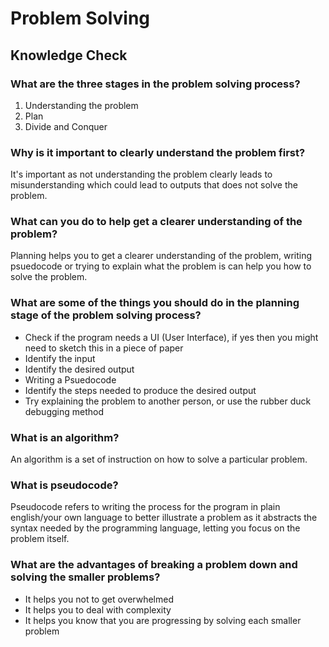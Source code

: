 # Problem Solving

## Knowledge Check

### What are the three stages in the problem solving process?

1. Understanding the problem
2. Plan
3. Divide and Conquer

### Why is it important to clearly understand the problem first?

It's important as not understanding the problem clearly leads to misunderstanding which could lead to outputs that does not solve the problem.

### What can you do to help get a clearer understanding of the problem?

Planning helps you to get a clearer understanding of the problem, writing psuedocode or trying to explain what the problem is can help you how to solve the problem.

### What are some of the things you should do in the planning stage of the problem solving process?

- Check if the program needs a UI (User Interface), if yes then you might need to sketch this in a piece of paper
- Identify the input
- Identify the desired output
- Writing a Psuedocode
- Identify the steps needed to produce the desired output
- Try explaining the problem to another person, or use the rubber duck debugging method

### What is an algorithm?

An algorithm is a set of instruction on how to solve a particular problem.

### What is pseudocode?

Pseudocode refers to writing the process for the program in plain english/your own language to better illustrate a problem as it abstracts the syntax needed by the programming language, letting you focus on the problem itself.

### What are the advantages of breaking a problem down and solving the smaller problems?

- It helps you not to get overwhelmed
- It helps you to deal with complexity
- It helps you know that you are progressing by solving each smaller problem
